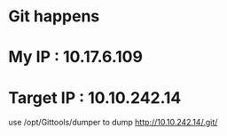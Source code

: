# Git happens

# My IP : 10.17.6.109
# Target IP : 10.10.242.14


use /opt/Gittools/dumper to dump http://10.10.242.14/.git/


